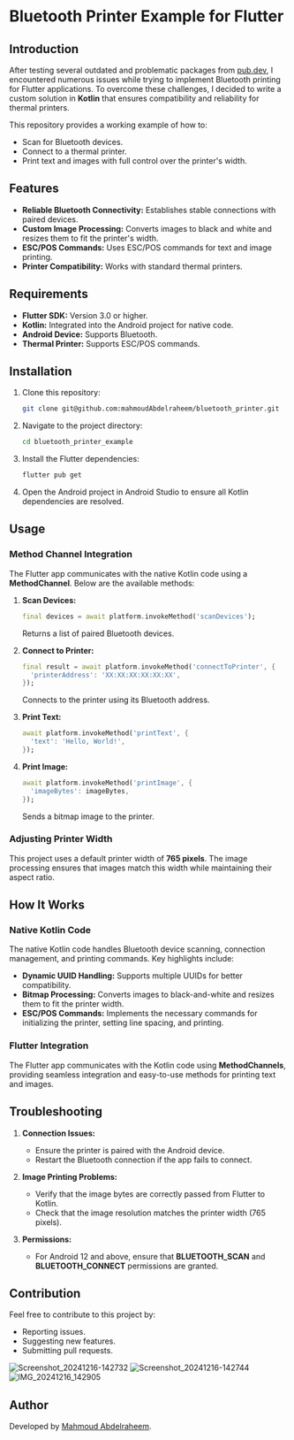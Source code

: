 # Bluetooth Printer Example for Flutter

## Introduction
After testing several outdated and problematic packages from [pub.dev](https://pub.dev), I encountered numerous issues while trying to implement Bluetooth printing for Flutter applications. To overcome these challenges, I decided to write a custom solution in **Kotlin** that ensures compatibility and reliability for thermal printers.

This repository provides a working example of how to:

- Scan for Bluetooth devices.
- Connect to a thermal printer.
- Print text and images with full control over the printer's width.

## Features
- **Reliable Bluetooth Connectivity:** Establishes stable connections with paired devices.
- **Custom Image Processing:** Converts images to black and white and resizes them to fit the printer's width.
- **ESC/POS Commands:** Uses ESC/POS commands for text and image printing.
- **Printer Compatibility:** Works with standard thermal printers.

## Requirements

- **Flutter SDK:** Version 3.0 or higher.
- **Kotlin:** Integrated into the Android project for native code.
- **Android Device:** Supports Bluetooth.
- **Thermal Printer:** Supports ESC/POS commands.

## Installation
1. Clone this repository:
   ```bash
   git clone git@github.com:mahmoudAbdelraheem/bluetooth_printer.git
   ```

2. Navigate to the project directory:
   ```bash
   cd bluetooth_printer_example
   ```

3. Install the Flutter dependencies:
   ```bash
   flutter pub get
   ```

4. Open the Android project in Android Studio to ensure all Kotlin dependencies are resolved.

## Usage

### Method Channel Integration
The Flutter app communicates with the native Kotlin code using a **MethodChannel**. Below are the available methods:

1. **Scan Devices:**
   ```dart
   final devices = await platform.invokeMethod('scanDevices');
   ```

   Returns a list of paired Bluetooth devices.

2. **Connect to Printer:**
   ```dart
   final result = await platform.invokeMethod('connectToPrinter', {
     'printerAddress': 'XX:XX:XX:XX:XX:XX',
   });
   ```

   Connects to the printer using its Bluetooth address.

3. **Print Text:**
   ```dart
   await platform.invokeMethod('printText', {
     'text': 'Hello, World!',
   });
   ```

4. **Print Image:**
   ```dart
   await platform.invokeMethod('printImage', {
     'imageBytes': imageBytes,
   });
   ```
   Sends a bitmap image to the printer.

### Adjusting Printer Width
This project uses a default printer width of **765 pixels**. The image processing ensures that images match this width while maintaining their aspect ratio.

## How It Works

### Native Kotlin Code
The native Kotlin code handles Bluetooth device scanning, connection management, and printing commands. Key highlights include:

- **Dynamic UUID Handling:** Supports multiple UUIDs for better compatibility.
- **Bitmap Processing:** Converts images to black-and-white and resizes them to fit the printer width.
- **ESC/POS Commands:** Implements the necessary commands for initializing the printer, setting line spacing, and printing.

### Flutter Integration
The Flutter app communicates with the Kotlin code using **MethodChannels**, providing seamless integration and easy-to-use methods for printing text and images.

## Troubleshooting

1. **Connection Issues:**
   - Ensure the printer is paired with the Android device.
   - Restart the Bluetooth connection if the app fails to connect.

2. **Image Printing Problems:**
   - Verify that the image bytes are correctly passed from Flutter to Kotlin.
   - Check that the image resolution matches the printer width (765 pixels).

3. **Permissions:**
   - For Android 12 and above, ensure that **BLUETOOTH_SCAN** and **BLUETOOTH_CONNECT** permissions are granted.

## Contribution
Feel free to contribute to this project by:

- Reporting issues.
- Suggesting new features.
- Submitting pull requests.


![Screenshot_20241216-142732](https://github.com/user-attachments/assets/cb61b701-1dcb-40d6-85f0-636fbfc5b4d4)
![Screenshot_20241216-142744](https://github.com/user-attachments/assets/613cf4b2-751b-4904-bc29-21b1d1e36671)
![IMG_20241216_142905](https://github.com/user-attachments/assets/245fca4c-ab14-4362-a140-7ed0f1797925)




## Author
Developed by [Mahmoud Abdelraheem](https://github.com/mahmoudAbdelraheem).


